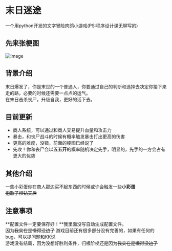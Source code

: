 # 末日迷途
一个用python开发的文字冒险肉鸽小游戏(PS:程序设计课无聊写的)

## 先来张梗图
![image](https://github.com/user-attachments/assets/21fe0afb-dddf-4100-bd9b-19b96b946c9f)

## 背景介绍
末日爆发了，你是末世的一个普通人，你要通过自己的判断和选择去决定你接下来走的路，必要的时候还需要一点点的运气。<br>
在末日击杀丧尸，升级自我，更好的活下去。

## 目前更新
- 商人系统，可以通过和商人交易提升血量和攻击力
- 暴击，和丧尸战斗的时候有概率触发暴击打出更高的伤害
- 更高的难度，没错，前面的梗图已经说了
- 先攻！你和丧尸会以**五五开**的概率随机决定先手，明显的，先手的一方会占有更大的优势
  
## 其他介绍
一些小彩蛋你在商人那边买不起东西的时候或许会触发一些**小彩蛋**<br>
~~抱歉了橙钻天后~~

## 注意事项
**配置文件一定要保存好！**我里面没写自动生成配置文件。<br>
因为~~我实在是懒得没边了~~
游戏目前还有很多部分没有完善的，如果有任何的bug，可以提问题和KK说<br>
游戏没有结局，因为没想好胜利条件，归根阶梯还是因为~~我实在是懒得没边了~~
